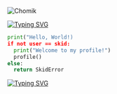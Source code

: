 ![Chomik]([https://www.google.com/url?sa=i&url=https%3A%2F%2Ftenor.com%2Fview%2Fchomik-music-gamer-chomik-chomikuj-chomikbox-gif-20386030&psig=AOvVaw2HwtL5AUUOaq8c0weu96Iq&ust=1713782286299000&source=images&cd=vfe&opi=89978449&ved=0CBEQjRxqFwoTCPik3seO04UDFQAAAAAdAAAAABAQ](https://imgflip.com/gif/8nicww))  

[![Typing SVG](https://readme-typing-svg.demolab.com?font=Cutive+Mono&size=10&color=F7F7F7&random=true&width=800&lines=C%3A%5CWindows%5CSystem32%3E+ssh+sane%40saneboorai)](https://git.io/typing-svg)

```python
print("Hello, World!)
if not user == skid:
  print("Welcome to my profile!")
  profile()
else:
  return SkidError
```


[![Typing SVG](https://readme-typing-svg.demolab.com?font=Cutive+Mono&pause=100&color=8FF700&random=false&width=800&lines=C%3A%5C%3E+Happiness+is+a+knife.;C%3A%5C%3E+When+the+world+rolls+on+its+side.;C%3A%5C%3E+And+your+mind's+on+fire.;C%3A%5C%3E+Don't+you+know+that+happiness+is+a+knife%3F;C%3A%5C%3E+When+the+worlds+are+on+fire%3F)](https://git.io/typing-svg)
